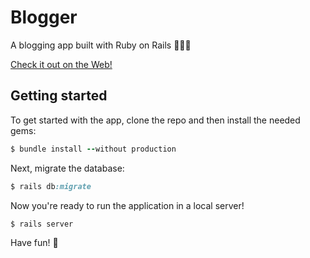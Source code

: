 # Blogger

 A blogging app built with Ruby on Rails 👨🏻‍💻

[Check it out on the Web!](https://young-ocean-41768.herokuapp.com/)

## Getting started

To get started with the app, clone the repo and then install the needed gems:

```ruby
$ bundle install --without production
```

Next, migrate the database:

```ruby
$ rails db:migrate
```

Now you're ready to run the application in a local server!

```ruby
$ rails server
```

Have fun!  🚀